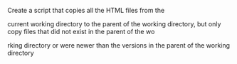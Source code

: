 Create a script that copies all the HTML files from the

 current working directory to the parent of the working directory, but only copy files that did not exist in the parent of the wo

rking directory or were newer than the versions in the parent of the working directory
